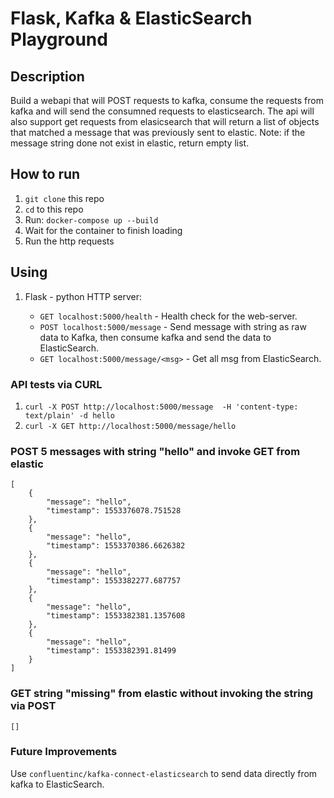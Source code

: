 # Flask, Kafka & ElasticSearch Playground

## Description
Build a webapi that will POST requests to kafka, consume the requests from kafka and will send the consumned requests to elasticsearch.
The api will also support get requests from elasicsearch that will return a list of objects that matched a message that was previously sent to elastic.
Note: if the message string done not exist in elastic, return empty list. 

## How to run
1. `git clone` this repo
1. `cd` to this repo
1. Run: `docker-compose up --build`
1. Wait for the container to finish loading
1. Run the http requests

## Using
1. Flask - python HTTP server:

   * `GET localhost:5000/health` - Health check for the web-server.
   * `POST localhost:5000/message` - Send message with string as raw data to Kafka, then consume kafka and send the data to ElasticSearch.
   * `GET localhost:5000/message/<msg>` - Get all msg from ElasticSearch.

### API tests via CURL
1. `curl -X POST http://localhost:5000/message  -H 'content-type: text/plain' -d hello`
1. `curl -X GET http://localhost:5000/message/hello`

### POST 5 messages with string "hello" and invoke GET from elastic
```
[
    {
        "message": "hello",
        "timestamp": 1553376078.751528
    },
    {
        "message": "hello",
        "timestamp": 1553370386.6626382
    },
    {
        "message": "hello",
        "timestamp": 1553382277.687757
    },
    {
        "message": "hello",
        "timestamp": 1553382381.1357608
    },
    {
        "message": "hello",
        "timestamp": 1553382391.81499
    }
]
```
### GET string "missing" from elastic without invoking the string via POST
```
[]
```

### Future Improvements
Use `confluentinc/kafka-connect-elasticsearch` to send data directly from kafka to ElasticSearch.
